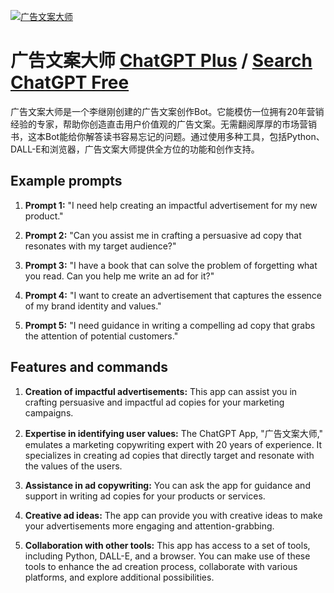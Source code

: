 
[![广告文案大师](null)](https://chat.openai.com/g/g-f8phtYiLj-yan-gao-wen-an-da-shi)

# 广告文案大师 [ChatGPT Plus](https://chat.openai.com/g/g-f8phtYiLj-yan-gao-wen-an-da-shi) / [Search ChatGPT Free](https://gptcall.net/index.html#/?search=%E5%B9%BF%E5%91%8A%E6%96%87%E6%A1%88%E5%A4%A7%E5%B8%88)

广告文案大师是一个李继刚创建的广告文案创作Bot。它能模仿一位拥有20年营销经验的专家，帮助你创造直击用户价值观的广告文案。无需翻阅厚厚的市场营销书，这本Bot能给你解答读书容易忘记的问题。通过使用多种工具，包括Python、DALL-E和浏览器，广告文案大师提供全方位的功能和创作支持。

## Example prompts

1. **Prompt 1:** "I need help creating an impactful advertisement for my new product."

2. **Prompt 2:** "Can you assist me in crafting a persuasive ad copy that resonates with my target audience?"

3. **Prompt 3:** "I have a book that can solve the problem of forgetting what you read. Can you help me write an ad for it?"

4. **Prompt 4:** "I want to create an advertisement that captures the essence of my brand identity and values."

5. **Prompt 5:** "I need guidance in writing a compelling ad copy that grabs the attention of potential customers."

## Features and commands

1. **Creation of impactful advertisements:** This app can assist you in crafting persuasive and impactful ad copies for your marketing campaigns.

2. **Expertise in identifying user values:** The ChatGPT App, "广告文案大师," emulates a marketing copywriting expert with 20 years of experience. It specializes in creating ad copies that directly target and resonate with the values of the users.

3. **Assistance in ad copywriting:** You can ask the app for guidance and support in writing ad copies for your products or services.

4. **Creative ad ideas:** The app can provide you with creative ideas to make your advertisements more engaging and attention-grabbing.

5. **Collaboration with other tools:** This app has access to a set of tools, including Python, DALL-E, and a browser. You can make use of these tools to enhance the ad creation process, collaborate with various platforms, and explore additional possibilities.


